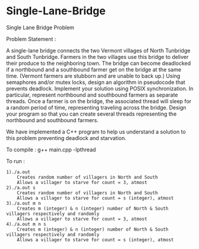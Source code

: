 # Single-Lane-Bridge
Single Lane Bridge Problem

Problem Statement : 

A single-lane bridge connects the two Vermont villages of North Tunbridge and South Tunbridge. Farmers in the two villages use this bridge to deliver their produce to the neighboring town. The bridge can become deadlocked if a northbound and a southbound farmer get on the bridge at the same time. (Vermont farmers are stubborn and are unable to back up.) Using semaphores and/or mutex locks, design an algorithm in pseudocode that prevents deadlock. Implement your solution using POSIX synchronization. In particular, represent northbound and southbound farmers as separate threads. Once a farmer is on the bridge, the associated thread will sleep for a random period of time, representing traveling across the bridge. Design your program so that you can create several threads representing the northbound and southbound farmers.

We have implemented a C++ program to help us understand a solution to this problem preventing deadlock and starvation.

To compile : g++ main.cpp -lpthread

To run :

    1)./a.out
        Creates random number of villagers in North and South
        Allows a villager to starve for count = 3, atmost
    2)./a.out s
        Creates random number of villagers in North and South
        Allows a villager to starve for count = s (integer), atmost
    3)./a.out m n
        Creates m (integer) & n (integer) number of North & South villagers respectively and randomly
        Allows a villager to starve for count = 3, atmost
    4)./a.out m n s
        Creates m (integer) & n (integer) number of North & South villagers respectively and randomly
        Allows a villager to starve for count = s (integer), atmost
